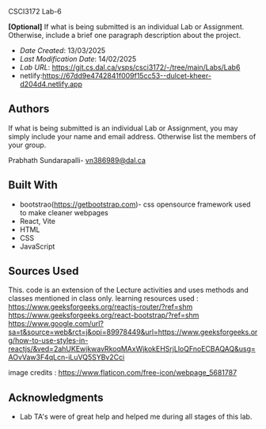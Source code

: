 CSCI3172 Lab-6

**[Optional]** If what is being submitted is an individual Lab or Assignment. Otherwise, include a brief one paragraph description about the project.

* *Date Created*: 13/03/2025
* *Last Modification Date*: 14/02/2025
* *Lab URL*: https://git.cs.dal.ca/vsps/csci3172/-/tree/main/Labs/Lab6
* netlify:https://67dd9e4742841f009f15cc53--dulcet-kheer-d204d4.netlify.app


## Authors

If what is being submitted is an individual Lab or Assignment, you may simply include your name and email address. Otherwise list the members of your group.

Prabhath Sundarapalli- vn386989@dal.ca


## Built With

<!--- Provide a list of the frameworks used to build this application, your list should include the name of the framework used, the url where the framework is available for download and what the framework was used for, see the example below --->

* bootstrao(https://getbootstrap.com)- css opensource framework used to make cleaner webpages
* React, Vite
* HTML
* CSS
* JavaScript



## Sources Used

This. code is an extension of the Lecture activities and uses methods and classes mentioned in class only.
learning resources used :
https://www.geeksforgeeks.org/reactjs-router/?ref=shm
https://www.geeksforgeeks.org/react-bootstrap/?ref=shm
https://www.google.com/url?sa=t&source=web&rct=j&opi=89978449&url=https://www.geeksforgeeks.org/how-to-use-styles-in-reactjs/&ved=2ahUKEwjkwavRkoqMAxWjkokEHSrjLloQFnoECBAQAQ&usg=AOvVaw3F4qLcn-iLuVQ5SYBv2Cci

image credits : https://www.flaticon.com/free-icon/webpage_5681787
## Acknowledgments

* Lab TA's were of great help and helped me during all stages of this lab.
